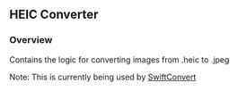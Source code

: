 ## HEIC Converter

### Overview

Contains the logic for converting images from .heic to .jpeg

Note: This is currently being used by
[SwiftConvert](https://github.com/IM-Deane/swift-convert)
